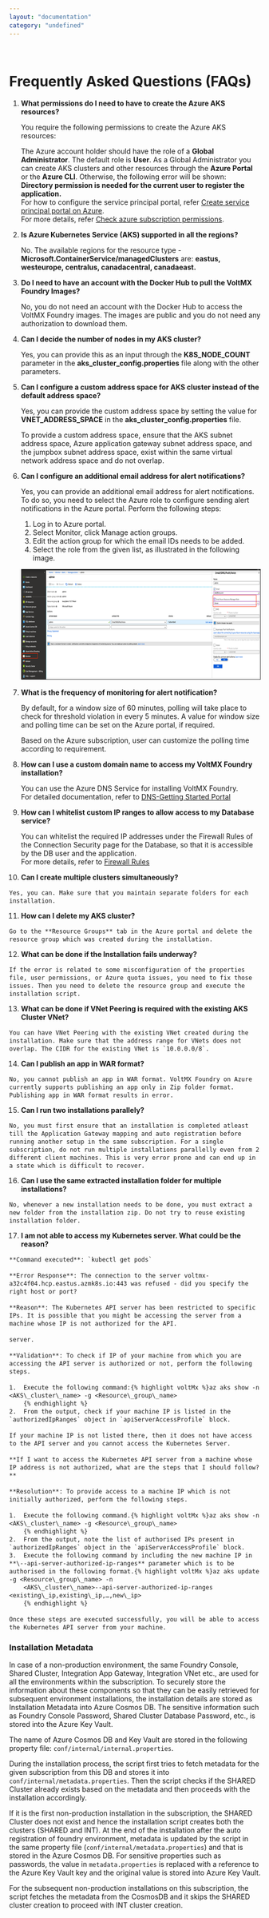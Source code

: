 ```yaml
---
layout: "documentation"
category: "undefined"
---
```

﻿

Frequently Asked Questions (FAQs)
=================================

1.  **What permissions do I need to have to create the Azure AKS resources?**
    
    You require the following permissions to create the Azure AKS resources:
    
    The Azure account holder should have the role of a **Global Administrator**. The default role is **User**. As a Global Administrator you can create AKS clusters and other resources through the **Azure Portal** or the **Azure CLI**. Otherwise, the following error will be shown:  
    **Directory permission is needed for the current user to register the application.**  
    For how to configure the service principal portal, refer [Create service principal portal on Azure](https://docs.microsoft.com/en-us/azure/azure-resource-manager/resource-group-create-service-principal-portal).  
    For more details, refer [Check azure subscription permissions](https://docs.microsoft.com/en-us/azure/azure-resource-manager/resource-group-create-service-principal-portal#check-azure-subscription-permissions).  
    
2.  **Is Azure Kubernetes Service (AKS) supported in all the regions?**
    
    No. The available regions for the resource type - **Microsoft.ContainerService/managedClusters** are: **eastus, westeurope, centralus, canadacentral, canadaeast.**
    
3.  **Do I need to have an account with the Docker Hub to pull the VoltMX Foundry Images?**
    
    No, you do not need an account with the Docker Hub to access the VoltMX Foundry images. The images are public and you do not need any authorization to download them.
    
4.  **Can I decide the number of nodes in my AKS cluster?**
    
    Yes, you can provide this as an input through the **K8S\_NODE\_COUNT** parameter in the **aks\_cluster\_config.properties** file along with the other parameters.
    
5.  **Can I configure a custom address space for AKS cluster instead of the default address space?**
    
    Yes, you can provide the custom address space by setting the value for **VNET\_ADDRESS\_SPACE** in the **aks\_cluster\_config.properties** file.
    
    To provide a custom address space, ensure that the AKS subnet address space, Azure application gateway subnet address space, and the jumpbox subnet address space, exist within the same virtual network address space and do not overlap.
    
6.  **Can I configure an additional email address for alert notifications?**
    
    Yes, you can provide an additional email address for alert notifications. To do so, you need to select the Azure role to configure sending alert notifications in the Azure portal. Perform the following steps:
    
    1.  Log in to Azure portal.
    2.  Select Monitor, click Manage action groups.
    3.  Edit the action group for which the email IDs needs to be added.
    4.  Select the role from the given list, as illustrated in the following image.
    
    ![](Resources/Images/Faq_6.png)
    
7.  **What is the frequency of monitoring for alert notification?**
    
    By default, for a window size of 60 minutes, polling will take place to check for threshold violation in every 5 minutes. A value for window size and polling time can be set on the Azure portal, if required.
    
    Based on the Azure subscription, user can customize the polling time according to requirement.
    
    <a id="Installa"></a>
8.  **How can I use a custom domain name to access my VoltMX Foundry installation?**
    
    You can use the Azure DNS Service for installing VoltMX Foundry.  
    For detailed documentation, refer to [DNS-Getting Started Portal](https://docs.microsoft.com/en-us/azure/dns/dns-getstarted-portal)
    
9.  **How can I whitelist custom IP ranges to allow access to my Database service?**
    
    You can whitelist the required IP addresses under the Firewall Rules of the Connection Security page for the Database, so that it is accessible by the DB user and the application.  
    For more details, refer to [Firewall Rules](https://docs.microsoft.com/en-us/azure/mysql/concepts-firewall-rules)
    
10.  **Can I create multiple clusters simultaneously?**
    
    Yes, you can. Make sure that you maintain separate folders for each installation.
    
11.  **How can I delete my AKS cluster?**
    
    Go to the **Resource Groups** tab in the Azure portal and delete the resource group which was created during the installation.
    
12.  **What can be done if the Installation fails underway?**
    
    If the error is related to some misconfiguration of the properties file, user permissions, or Azure quota issues, you need to fix those issues. Then you need to delete the resource group and execute the installation script.
    
13.  **What can be done if VNet Peering is required with the existing AKS Cluster VNet?**
    
    You can have VNet Peering with the existing VNet created during the installation. Make sure that the address range for VNets does not overlap. The CIDR for the existing VNet is `10.0.0.0/8`.
    
14.  **Can I publish an app in WAR format?**
    
    No, you cannot publish an app in WAR format. VoltMX Foundry on Azure currently supports publishing an app only in Zip folder format. Publishing app in WAR format results in error.
    
15.  **Can I run two installations parallely?**
    
    No, you must first ensure that an installation is completed atleast till the Application Gateway mapping and auto registration before running another setup in the same subscription. For a single subscription, do not run multiple installations parallelly even from 2 different client machines. This is very error prone and can end up in a state which is difficult to recover.
    
16.  **Can I use the same extracted installation folder for multiple installations?**
    
    No, whenever a new installation needs to be done, you must extract a new folder from the installation zip. Do not try to reuse existing installation folder.
    
17.  **I am not able to access my Kubernetes server. What could be the reason?**
    
    **Command executed**: `kubectl get pods`
    
    **Error Response**: The connection to the server voltmx-a32c4f04.hcp.eastus.azmk8s.io:443 was refused - did you specify the right host or port?
    
    **Reason**: The Kubernetes API server has been restricted to specific IPs. It is possible that you might be accessing the server from a machine whose IP is not authorized for the API.
    
    server.
    
    **Validation**: To check if IP of your machine from which you are accessing the API server is authorized or not, perform the following steps.
    
    1.  Execute the following command:{% highlight voltMx %}az aks show -n <AKS\_cluster\_name> -g <Resource\_group\_name>
        {% endhighlight %}
    2.  From the output, check if your machine IP is listed in the `authorizedIpRanges` object in `apiServerAccessProfile` block.
    
    If your machine IP is not listed there, then it does not have access to the API server and you cannot access the Kubernetes Server.
    
    **If I want to access the Kubernetes API server from a machine whose IP address is not authorized, what are the steps that I should follow?**
    
    **Resolution**: To provide access to a machine IP which is not initially authorized, perform the following steps.
    
    1.  Execute the following command.{% highlight voltMx %}az aks show -n <AKS\_cluster\_name> -g <Resource\_group\_name>
        {% endhighlight %}
    2.  From the output, note the list of authorised IPs present in `authorizedIpRanges` object in the `apiServerAccessProfile` block.
    3.  Execute the following command by including the new machine IP in **\--api-server-authorized-ip-ranges** parameter which is to be authorised in the following format.{% highlight voltMx %}az aks update -g <Resource\_group\_name> -n 
        <AKS\_cluster\_name>--api-server-authorized-ip-ranges <existing\_ip,existing\_ip,…,new\_ip>
        {% endhighlight %}
    
    Once these steps are executed successfully, you will be able to access the Kubernetes API server from your machine.
    

### Installation Metadata

In case of a non-production environment, the same Foundry Console, Shared Cluster, Integration App Gateway, Integration VNet etc., are used for all the environments within the subscription. To securely store the information about these components so that they can be easily retrieved for subsequent environment installations, the installation details are stored as Installation Metadata into Azure Cosmos DB. The sensitive information such as Foundry Console Password, Shared Cluster Database Password, etc., is stored into the Azure Key Vault.

The name of Azure Cosmos DB and Key Vault are stored in the following property file: `conf/internal/internal.properties`.

During the installation process, the script first tries to fetch metadata for the given subscription from this DB and stores it into `conf/internal/metadata.properties`. Then the script checks if the SHARED Cluster already exists based on the metadata and then proceeds with the installation accordingly.

If it is the first non-production installation in the subscription, the SHARED Cluster does not exist and hence the installation script creates both the clusters (SHARED and INT). At the end of the installation after the auto registration of foundry environment, metadata is updated by the script in the same property file (`conf/internal/metadata.properties`) and that is stored in the Azure Cosmos DB. For sensitive properties such as passwords, the value in `metadata.properties` is replaced with a reference to the Azure Key Vault key and the original value is stored into Azure Key Vault.

For the subsequent non-production installations on this subscription, the script fetches the metadata from the CosmosDB and it skips the SHARED cluster creation to proceed with INT cluster creation.

